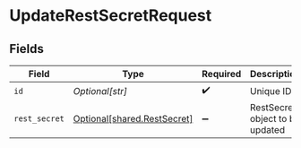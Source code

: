 # UpdateRestSecretRequest


## Fields

| Field                                                                | Type                                                                 | Required                                                             | Description                                                          |
| -------------------------------------------------------------------- | -------------------------------------------------------------------- | -------------------------------------------------------------------- | -------------------------------------------------------------------- |
| `id`                                                                 | *Optional[str]*                                                      | :heavy_check_mark:                                                   | Unique ID                                                            |
| `rest_secret`                                                        | [Optional[shared.RestSecret]](undefined/models/shared/restsecret.md) | :heavy_minus_sign:                                                   | RestSecret object to be updated                                      |